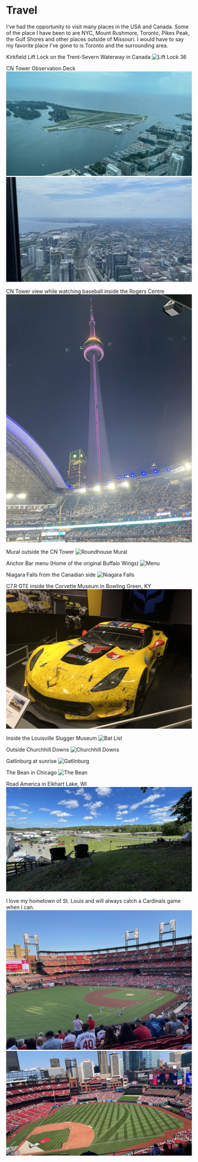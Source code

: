 # Travel

I've had the opportunity to visit many places in the USA and Canada. Some of the place I have been to are NYC, Mount Rushmore, Toronto, Pikes Peak, the Gulf Shores and other places outside of Missouri. I would have to say my favorite place I've gone to is Toronto and the surrounding area. 

Kirkfield Lift Lock on the Trent-Severn Waterway in Canada
![Lift Lock 36](./assets/images/hobbies/travel/LiftLock.jpg)

CN Tower Observation Deck
![Billy Bishop Airport](./assets/images/hobbies/travel/BillyBishop.jpg)
![CN Tower Observation Deck](./assets/images/hobbies/travel/WesternToronto.jpg)

CN Tower view while watching baseball inside the Rogers Centre
![CN Tower](./assets/images/hobbies/travel/IMG_1699.jpg)

Mural outside the CN Tower
![Roundhouse Mural](./assets/images/hobbies/travel/Mural.jpg)

Anchor Bar menu (Home of the original Buffalo Wings)
![Menu](./assets/images/hobbies/travel/AnchorBar.jpg)

Niagara Falls from the Canadian side
![Niagara Falls](./assets/images/hobbies/travel/Niagara.jpg)

C7.R GTE inside the Corvette Museum in Bowling Green, KY
![Corvette C7.R](./assets/images/hobbies/travel/IMG_2184.jpg)

Inside the Louisville Slugger Museum
![Bat List](./assets/images/hobbies/travel/Louisville.jpg)

Outside Churchhill Downs
![Churchhill Downs](./assets/images/hobbies/travel/Churchhill.jpg)

Gatlinburg at sunrise
![Gatlinburg](./assets/images/hobbies/travel/Gatlinburg.jpg)

The Bean in Chicago
![The Bean](./assets/images/hobbies/travel/Bean.jpg)

Road America in Elkhart Lake, WI
![Road America](./assets/images/hobbies/travel/IMG_1361.jpg)

I love my hometown of St. Louis and will always catch a Cardinals game when I can.
![Busch Stadium](./assets/images/hobbies/travel/IMG_0965.jpg)
![Opening Day](./assets/images/hobbies/travel/OpeningDay.jpg)